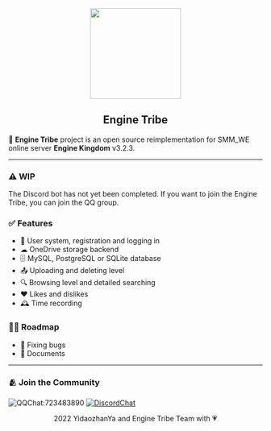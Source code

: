 <div align="center">
  <img src="https://raw.githubusercontent.com/EngineTribe/Server/main/assets/enginetribe.png" width="180px">
  <h2>Engine Tribe</h2>
</div>

📡 **Engine Tribe** project is an open source reimplementation for SMM_WE online server **Engine Kingdom** v3.2.3. 

---

### ⚠ WIP

<!--This program is in **Work In Progress** state, maybe not full-functionally work.-->
The Discord bot has not yet been completed. If you want to join the Engine Tribe, you can join the QQ group.
### ✅ Features

- 👥 User system, registration and logging in
- ☁ OneDrive storage backend
- 🗄️ MySQL, PostgreSQL or SQLite database
- 📤 Uploading and deleting level
- 🔍 Browsing level and detailed searching
- ❤ Likes and dislikes
- 🕰️ Time recording

### 🚵‍♀️ Roadmap

- 🐛 Fixing bugs
- 📗 Documents

---

### 🫂 Join the Community

![QQChat:723483890](https://img.shields.io/badge/QQ%20Group-723483890-faad01?style=flat&logo=tencentqq) [![DiscordChat](https://img.shields.io/badge/Discord-Chat-5865f2?style=flat&logo=discord)](https://discord.gg/Phe7v26Y89)

<div align="center">2022 YidaozhanYa and Engine Tribe Team with 💗</div>
